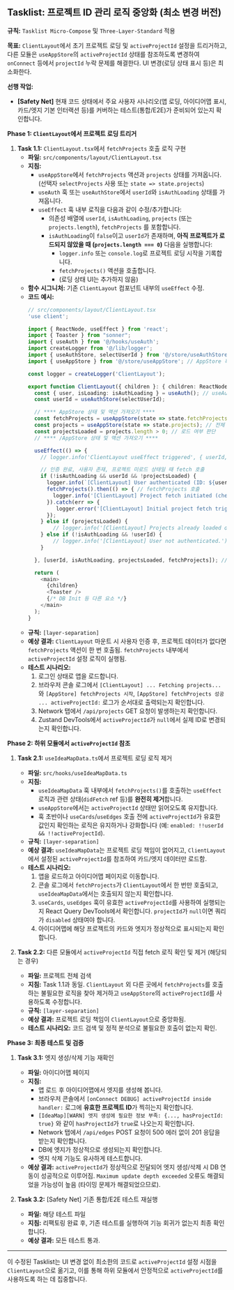 ## Tasklist: 프로젝트 ID 관리 로직 중앙화 (최소 변경 버전)

**규칙:** `Tasklist Micro-Compose` 및 `Three-Layer-Standard` 적용

**목표:** `ClientLayout`에서 초기 프로젝트 로딩 및 `activeProjectId` 설정을 트리거하고, 다른 모듈은 `useAppStore`의 `activeProjectId` 상태를 참조하도록 변경하여 `onConnect` 등에서 `projectId` 누락 문제를 해결한다. UI 변경(로딩 상태 표시 등)은 최소화한다.

**선행 작업:**

*   **[Safety Net]** 현재 코드 상태에서 주요 사용자 시나리오(앱 로딩, 아이디어맵 표시, 카드/엣지 기본 인터랙션 등)를 커버하는 테스트(통합/E2E)가 준비되어 있는지 확인합니다.

**Phase 1: `ClientLayout`에서 프로젝트 로딩 트리거**

1.  **Task 1.1:** `ClientLayout.tsx`에서 `fetchProjects` 호출 로직 구현
    *   **파일:** `src/components/layout/ClientLayout.tsx`
    *   **지침:**
        *   `useAppStore`에서 `fetchProjects` 액션과 `projects` 상태를 가져옵니다. (선택자 `selectProjects` 사용 또는 `state => state.projects`)
        *   `useAuth` 훅 또는 `useAuthStore`에서 `userId`와 `isAuthLoading` 상태를 가져옵니다.
        *   `useEffect` 훅 내부 로직을 다음과 같이 수정/추가합니다:
            *   의존성 배열에 `userId`, `isAuthLoading`, `projects` (또는 `projects.length`), `fetchProjects` 를 포함합니다.
            *   `isAuthLoading`이 `false`이고 `userId`가 존재하며, **아직 프로젝트가 로드되지 않았을 때 (`projects.length === 0`)** 다음을 실행합니다:
                *   `logger.info` 또는 `console.log`로 프로젝트 로딩 시작을 기록합니다.
                *   `fetchProjects()` 액션을 호출합니다.
                *   (로딩 상태 UI는 추가하지 않음)
    *   **함수 시그니처:** 기존 `ClientLayout` 컴포넌트 내부의 `useEffect` 수정.
    *   **코드 예시:**
        ```typescript
        // src/components/layout/ClientLayout.tsx
        'use client';

        import { ReactNode, useEffect } from 'react';
        import { Toaster } from "sonner";
        import { useAuth } from '@/hooks/useAuth';
        import createLogger from '@/lib/logger';
        import { useAuthStore, selectUserId } from '@/store/useAuthStore';
        import { useAppStore } from '@/store/useAppStore'; // AppStore 훅 import

        const logger = createLogger('ClientLayout');

        export function ClientLayout({ children }: { children: ReactNode }) {
          const { user, isLoading: isAuthLoading } = useAuth(); // useAuth 사용
          const userId = useAuthStore(selectUserId);

          // **** AppStore 상태 및 액션 가져오기 ****
          const fetchProjects = useAppStore(state => state.fetchProjects);
          const projects = useAppStore(state => state.projects); // 전체 프로젝트 배열 가져오기
          const projectsLoaded = projects.length > 0; // 로드 여부 판단
          // **** /AppStore 상태 및 액션 가져오기 ****

          useEffect(() => {
            // logger.info('ClientLayout useEffect triggered', { userId, isAuthLoading, projectsLoaded });

            // 인증 완료, 사용자 존재, 프로젝트 미로드 상태일 때 fetch 호출
            if (!isAuthLoading && userId && !projectsLoaded) {
              logger.info(`[ClientLayout] User authenticated (ID: ${userId}). Fetching projects...`);
              fetchProjects().then(() => { // fetchProjects 호출
                logger.info('[ClientLayout] Project fetch initiated (check AppStore logs for completion).');
              }).catch(err => {
                 logger.error('[ClientLayout] Initial project fetch trigger failed:', err);
              });
            } else if (projectsLoaded) {
                // logger.info('[ClientLayout] Projects already loaded or loading.');
            } else if (!isAuthLoading && !userId) {
                // logger.info('[ClientLayout] User not authenticated.');
            }

          }, [userId, isAuthLoading, projectsLoaded, fetchProjects]); // projects.length 대신 projectsLoaded 사용 가능

          return (
            <main>
              {children}
              <Toaster />
              {/* DB Init 등 다른 요소 */}
            </main>
          );
        }
        ```
    *   **규칙:** `[layer-separation]`
    *   **예상 결과:** `ClientLayout` 마운트 시 사용자 인증 후, 프로젝트 데이터가 없다면 `fetchProjects` 액션이 한 번 호출됨. `fetchProjects` 내부에서 `activeProjectId` 설정 로직이 실행됨.
    *   **테스트 시나리오:**
        1.  로그인 상태로 앱을 로드합니다.
        2.  브라우저 콘솔 로그에서 `[ClientLayout] ... Fetching projects...` 와 `[AppStore] fetchProjects 시작`, `[AppStore] fetchProjects 성공 ... activeProjectId:` 로그가 순서대로 출력되는지 확인합니다.
        3.  Network 탭에서 `/api/projects` GET 요청이 발생하는지 확인합니다.
        4.  Zustand DevTools에서 `activeProjectId`가 `null`에서 실제 ID로 변경되는지 확인합니다.

**Phase 2: 하위 모듈에서 `activeProjectId` 참조**

1.  **Task 2.1:** `useIdeaMapData.ts`에서 프로젝트 로딩 로직 제거
    *   **파일:** `src/hooks/useIdeaMapData.ts`
    *   **지침:**
        *   `useIdeaMapData` 훅 내부에서 `fetchProjects()`를 호출하는 `useEffect` 로직과 관련 상태(`didFetch` ref 등)를 **완전히 제거**합니다.
        *   `useAppStore`에서는 `activeProjectId` 상태만 읽어오도록 유지합니다.
        *   훅 초반이나 `useCards`/`useEdges` 호출 전에 `activeProjectId`가 유효한 값인지 확인하는 로직은 유지하거나 강화합니다 (예: `enabled: !!userId && !!activeProjectId`).
    *   **규칙:** `[layer-separation]`
    *   **예상 결과:** `useIdeaMapData`는 프로젝트 로딩 책임이 없어지고, `ClientLayout`에서 설정된 `activeProjectId`를 참조하여 카드/엣지 데이터만 로드함.
    *   **테스트 시나리오:**
        1.  앱을 로드하고 아이디어맵 페이지로 이동합니다.
        2.  콘솔 로그에서 `fetchProjects`가 `ClientLayout`에서 한 번만 호출되고, `useIdeaMapData`에서는 호출되지 않는지 확인합니다.
        3.  `useCards`, `useEdges` 훅이 유효한 `activeProjectId`를 사용하여 실행되는지 React Query DevTools에서 확인합니다. `projectId`가 `null`이면 쿼리가 `disabled` 상태여야 합니다.
        4.  아이디어맵에 해당 프로젝트의 카드와 엣지가 정상적으로 표시되는지 확인합니다.

2.  **Task 2.2:** 다른 모듈에서 `activeProjectId` 직접 fetch 로직 확인 및 제거 (해당되는 경우)
    *   **파일:** 프로젝트 전체 검색
    *   **지침:** Task 1.1과 동일. `ClientLayout` 외 다른 곳에서 `fetchProjects`를 호출하는 불필요한 로직을 찾아 제거하고 `useAppStore`의 `activeProjectId`를 사용하도록 수정합니다.
    *   **규칙:** `[layer-separation]`
    *   **예상 결과:** 프로젝트 로딩 책임이 `ClientLayout`으로 중앙화됨.
    *   **테스트 시나리오:** 코드 검색 및 정적 분석으로 불필요한 호출이 없는지 확인.

**Phase 3: 최종 테스트 및 검증**

1.  **Task 3.1:** 엣지 생성/삭제 기능 재확인
    *   **파일:** 아이디어맵 페이지
    *   **지침:**
        *   앱 로드 후 아이디어맵에서 엣지를 생성해 봅니다.
        *   브라우저 콘솔에서 `[onConnect DEBUG] activeProjectId inside handler:` 로그에 **유효한 프로젝트 ID**가 찍히는지 확인합니다.
        *   `[IdeaMap][WARN] 엣지 생성에 필요한 정보 부족: {..., hasProjectId: true}` 와 같이 `hasProjectId`가 `true`로 나오는지 확인합니다.
        *   Network 탭에서 `/api/edges` POST 요청이 500 에러 없이 201 응답을 받는지 확인합니다.
        *   DB에 엣지가 정상적으로 생성되는지 확인합니다.
        *   엣지 삭제 기능도 유사하게 테스트합니다.
    *   **예상 결과:** `activeProjectId`가 정상적으로 전달되어 엣지 생성/삭제 시 DB 연동이 성공적으로 이루어짐. `Maximum update depth exceeded` 오류도 해결되었을 가능성이 높음 (타이밍 문제가 해결되었으므로).

2.  **Task 3.2:** [Safety Net] 기존 통합/E2E 테스트 재실행
    *   **파일:** 해당 테스트 파일
    *   **지침:** 리팩토링 완료 후, 기존 테스트를 실행하여 기능 회귀가 없는지 최종 확인합니다.
    *   **예상 결과:** 모든 테스트 통과.

---

이 수정된 Tasklist는 UI 변경 없이 최소한의 코드로 `activeProjectId` 설정 시점을 `ClientLayout`으로 옮기고, 이를 통해 하위 모듈에서 안정적으로 `activeProjectId`를 사용하도록 하는 데 집중합니다.